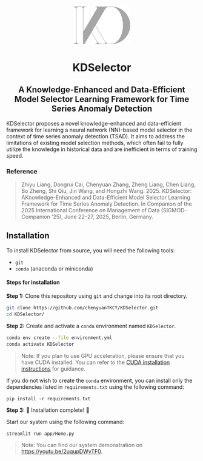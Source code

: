 <p align="center">
<img width="150" src="./app/fig/KD_Logo.png"/>
</p>


<h1 align="center">KDSelector
</h1>
<h2 align="center"> A Knowledge-Enhanced and Data-Efficient Model Selector Learning Framework for Time Series Anomaly Detection</h2>

KDSelector proposes a novel knowledge-enhanced and data-efficient framework for learning a neural network (NN)-based model selector in the context of time series anomaly detection (TSAD). It aims to address the limitations of existing model selection methods, which often fail to fully utilize the knowledge in historical data and are inefficient in terms of training speed. 

### Reference

> Zhiyu Liang, Dongrui Cai, Chenyuan Zhang, Zheng Liang, Chen Liang, Bo Zheng, Shi Qiu, Jin Wang, and Hongzhi Wang. 2025. KDSelector: AKnowledge-Enhanced and Data-Efficient Model Selector Learning Framework for Time Series Anomaly Detection. In Companion of the 2025 International Conference on Management of Data (SIGMOD-Companion ’25), June 22–27, 2025, Berlin, Germany. 

## Installation

To install KDSelector from source, you will need the following tools:
- `git`
- `conda` (anaconda or miniconda)

#### Steps for installation

**Step 1:** Clone this repository using `git` and change into its root directory.

```bash
git clone https://github.com/chenyuanTKCY/KDSelector.git
cd KDSelector/
```

**Step 2:** Create and activate a `conda` environment named `KDSelector`.

```bash
conda env create --file environment.yml
conda activate KDSelector
```
> Note: If you plan to use GPU acceleration, please ensure that you have CUDA installed. You can refer to the [CUDA installation instructions](https://developer.nvidia.com/cuda-downloads) for guidance.
   
If you do not wish to create the `conda` environment, you can install only the dependencies listed in `requirements.txt` using the following command:
```
pip install -r requirements.txt
```

**Step 3:** :clap: Installation complete! :clap:

Start our system using the following command:
```bash
streamlit run app/Home.py
```

> Note: You can find our system demonstration on https://youtu.be/2uqupDWvTF0.
